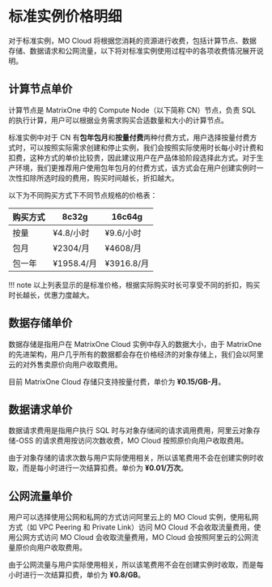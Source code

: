 # 标准实例价格明细

对于标准实例，MO Cloud 将根据您消耗的资源进行收费，包括计算节点、数据存储、数据请求和公网流量，以下将对标准实例使用过程中的各项收费情况展开说明。

## 计算节点单价

计算节点是 MatrixOne 中的 Compute Node（以下简称 CN）节点，负责 SQL 的执行计算，用户可以根据业务需求购买合适数量和大小的计算节点。

标准实例中对于 CN 有**包年包月**和**按量付费**两种付费方式，用户选择按量付费方式时，可以按照实际需求创建和停止实例，我们会按照实际使用时长每小时计费和扣费，这种方式的单价比较贵，因此建议用户在产品体验阶段选择此方式。对于生产环境，我们更推荐用户使用包年包月的付费方式，该方式会在用户创建实例时一次性扣除所选时段的费用，购买时间越长，折扣越大。

以下为不同购买方式下不同节点规格的价格表：

| 购买方式   | 8c32g        | 16c64g    |
| -------- |  ----------- | --------- |
| 按量      |  ¥4.8/小时   | ¥9.6/小时  |
| 包月      |  ¥2304/月    | ¥4608/月  |
| 包一年    |  ¥1958.4/月  | ¥3916.8/月  |

!!! note
    以上列表显示的是标准价格，根据实际购买时长可享受不同的折扣，购买时长越长，优惠力度越大。

## 数据存储单价

数据存储是指用户在 MatrixOne Cloud 实例中存入的数据大小，由于 MatrixOne 的先进架构，用户几乎所有的数据都会存在价格经济的对象存储上，我们会以阿里云的对外售卖原价向用户收取费用。

目前 MatrixOne Cloud 存储只支持按量付费，单价为 **¥0.15/GB-月**。

## 数据请求单价

数据请求费用是指用户执行 SQL 时与对象存储间的请求调用费用，阿里云对象存储-OSS 的请求费用按访问次数收费，MO Cloud 按照原价向用户收取费用。

由于对象存储的请求次数与用户实际使用相关，所以该笔费用不会在创建实例时收取，而是每小时进行一次结算扣费。单价为 **¥0.01/万次**。

## 公网流量单价

用户可以选择使用公网和私网的方式访问阿里云上的 MO Cloud 实例，使用私网方式（如 VPC Peering 和 Private Link）访问 MO Cloud 不会收取流量费用，使用公网方式访问 MO Cloud 会收取流量费用，MO Cloud 会按照阿里云的公网流量原价向用户收取费用。

由于公网流量与用户实际使用相关，所以该笔费用不会在创建实例时收取，而是每小时进行一次结算扣费，单价为 **¥0.8/GB**。